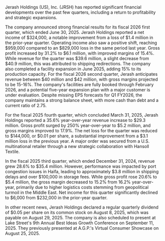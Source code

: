 Jerash Holdings (US), Inc. (JRSH) has reported significant financial developments over the past few quarters, including a return to profitability and strategic expansions.

The company announced strong financial results for its fiscal 2026 first quarter, which ended June 30, 2025. Jerash Holdings reported a net income of $324,000, a notable improvement from a loss of $1.4 million in the prior-year quarter. Operating income also saw a positive shift, reaching $959,000 compared to an $829,000 loss in the same period last year. Gross profit increased by 31.2% to $6.1 million, with improved margins of 15.4%. While revenue for the quarter was $39.6 million, a slight decrease from $40.9 million, this was attributed to shipping redirections. The company also completed a facility expansion in June 2025, adding 15% to its production capacity. For the fiscal 2026 second quarter, Jerash anticipates revenue between $40 million and $42 million, with gross margins projected to be 15-16%. The company's facilities are fully booked through February 2026, and a potential five-year expansion plan with a major customer is under evaluation. Despite missing EPS forecasts for Q1 FY2026, the company maintains a strong balance sheet, with more cash than debt and a current ratio of 2.75.

For the fiscal 2025 fourth quarter, which concluded March 31, 2025, Jerash Holdings reported a 35.6% year-over-year revenue increase to $29.3 million. Gross profit surged by 250% year-over-year to $5.2 million, and gross margins improved to 17.9%. The net loss for the quarter was reduced to $144,000, or $0.01 per share, a substantial improvement from a $3.1 million loss in the previous year. A major order was secured from a U.S. multinational retailer through a new strategic collaboration with Hansoll Textile.

In the fiscal 2025 third quarter, which ended December 31, 2024, revenue grew 28.6% to $35.4 million. However, performance was impacted by port congestion issues in Haifa, leading to approximately $3.8 million in shipping delays and over $100,000 in storage fees. While gross profit rose 20.6% to $5.4 million, the gross margin decreased to 15.2% from 16.2% year-over-year, primarily due to higher logistics costs stemming from geopolitical turmoil in the Middle East. Net income for this quarter significantly declined to $6,000 from $232,000 in the prior-year quarter.

In other recent news, Jerash Holdings declared a regular quarterly dividend of $0.05 per share on its common stock on August 8, 2025, which was payable on August 29, 2025. The company is also scheduled to present at Lake Street's 9th Annual Best Ideas Growth Conference on September 11, 2025. They previously presented at A.G.P.'s Virtual Consumer Showcase on August 25, 2025.